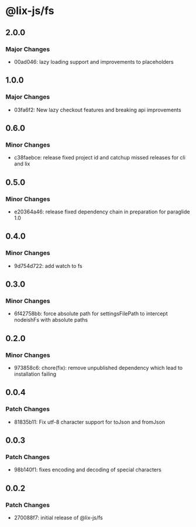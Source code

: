 # @lix-js/fs

## 2.0.0

### Major Changes

- 00ad046: lazy loading support and improvements to placeholders

## 1.0.0

### Major Changes

- 03fa6f2: New lazy checkout features and breaking api improvements

## 0.6.0

### Minor Changes

- c38faebce: release fixed project id and catchup missed releases for cli and lix

## 0.5.0

### Minor Changes

- e20364a46: release fixed dependency chain in preparation for paraglide 1.0

## 0.4.0

### Minor Changes

- 9d754d722: add watch to fs

## 0.3.0

### Minor Changes

- 6f42758bb: force absolute path for settingsFilePath to intercept nodeishFs with absolute paths

## 0.2.0

### Minor Changes

- 973858c6: chore(fix): remove unpublished dependency which lead to installation failing

## 0.0.4

### Patch Changes

- 81835b11: Fix utf-8 character support for toJson and fromJson

## 0.0.3

### Patch Changes

- 98b140f1: fixes encoding and decoding of special characters

## 0.0.2

### Patch Changes

- 270088f7: initial release of @lix-js/fs
